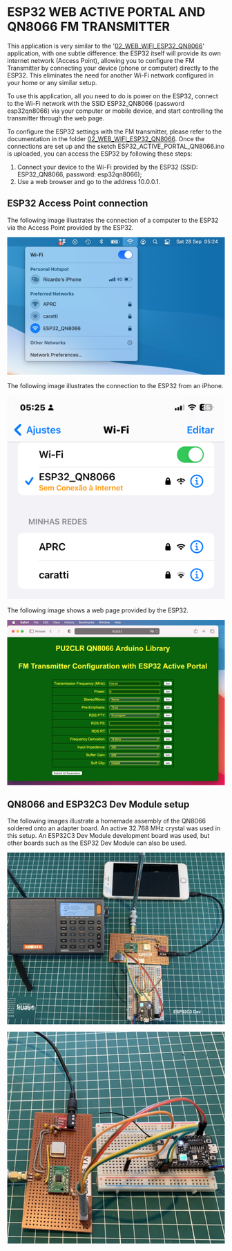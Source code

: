 # ESP32 WEB ACTIVE PORTAL AND QN8066 FM TRANSMITTER

This application is very similar to the '[02_WEB_WIFI_ESP32_QN8066](../02_ESP32_WEB_WIFI_QN8066/)' application, with one subtle difference: the ESP32 itself will provide its own internet network (Access Point), allowing you to configure the FM Transmitter by connecting your device (phone or computer) directly to the ESP32. This eliminates the need for another Wi-Fi network configured in your home or any similar setup.

To use this application, all you need to do is power on the ESP32, connect to the Wi-Fi network with the SSID ESP32_QN8066 (password esp32qn8066) via your computer or mobile device, and start controlling the transmitter through the web page.


To configure the ESP32 settings with the FM transmitter, please refer to the documentation in the folder [02_WEB_WIFI_ESP32_QN8066](../02_ESP32_WEB_WIFI_QN8066/). Once the connections are set up and the sketch  ESP32_ACTIVE_PORTAL_QN8066.ino is uploaded, you can access the ESP32 by following these steps: 

1.  Connect your device to the Wi-Fi provided by the ESP32 (SSID: ESP32_QN8066, password: esp32qn8066); 
2.  Use a web browser and go to the address 10.0.0.1.



## ESP32 Access Point connection


The following image illustrates the connection of a computer to the ESP32 via the Access Point provided by the ESP32.

![ESP32 Access Point connection 01](./ESP32_ACCESS_POINT_01.PNG)

The following image illustrates the connection to the ESP32 from an iPhone.

![ESP32 Access Point connection 02](./ESP32_ACCESS_POINT_02.PNG)

The following image shows a web page provided by the ESP32.

![ESP32 Access Point connection 03](./ESP32_ACCESS_POINT_03.PNG)


## QN8066 and ESP32C3 Dev Module setup


The following images illustrate a homemade assembly of the QN8066 soldered onto an adapter board. An active 32.768 MHz crystal was used in this setup. An ESP32C3 Dev Module development board was used, but other boards such as the ESP32 Dev Module can also be used.


![QN8066 and ESP32C3 Dev Module setup 01](./ESP32_ACCESS_POINT_04.jpg)


![QN8066 and ESP32C3 Dev Module setup 02](./ESP32_ACCESS_POINT_05.jpg)




